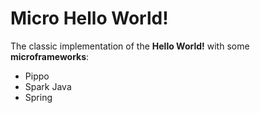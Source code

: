 # Micro Hello World!

The classic implementation of the **Hello World!** with some **microframeworks**:

- Pippo
- Spark Java
- Spring
